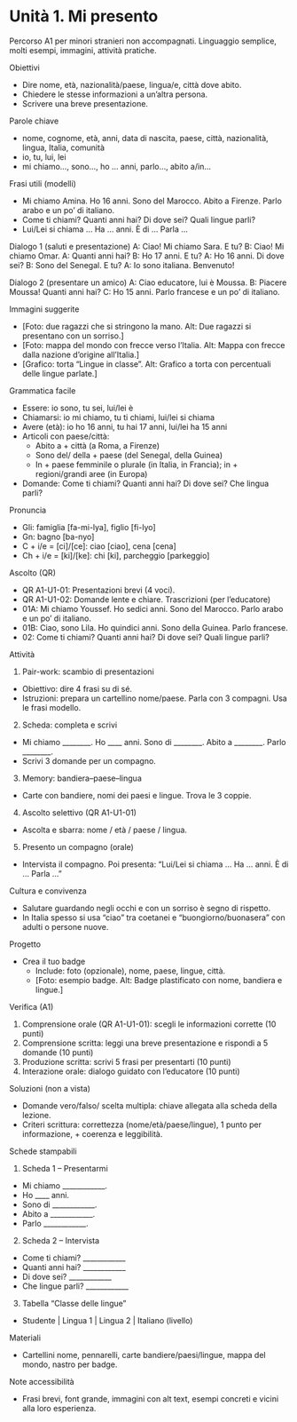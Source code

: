 # Unità 1. Mi presento
Percorso A1 per minori stranieri non accompagnati. Linguaggio semplice, molti esempi, immagini, attività pratiche.

Obiettivi
- Dire nome, età, nazionalità/paese, lingua/e, città dove abito.
- Chiedere le stesse informazioni a un’altra persona.
- Scrivere una breve presentazione.

Parole chiave
- nome, cognome, età, anni, data di nascita, paese, città, nazionalità, lingua, Italia, comunità
- io, tu, lui, lei
- mi chiamo…, sono…, ho … anni, parlo…, abito a/in…

Frasi utili (modelli)
- Mi chiamo Amina. Ho 16 anni. Sono del Marocco. Abito a Firenze. Parlo arabo e un po’ di italiano.
- Come ti chiami? Quanti anni hai? Di dove sei? Quali lingue parli?
- Lui/Lei si chiama … Ha … anni. È di … Parla …

Dialogo 1 (saluti e presentazione)
A: Ciao! Mi chiamo Sara. E tu?
B: Ciao! Mi chiamo Omar.
A: Quanti anni hai?
B: Ho 17 anni. E tu?
A: Ho 16 anni. Di dove sei?
B: Sono del Senegal. E tu?
A: Io sono italiana. Benvenuto!

Dialogo 2 (presentare un amico)
A: Ciao educatore, lui è Moussa.
B: Piacere Moussa! Quanti anni hai?
C: Ho 15 anni. Parlo francese e un po’ di italiano.

Immagini suggerite
- [Foto: due ragazzi che si stringono la mano. Alt: Due ragazzi si presentano con un sorriso.]
- [Foto: mappa del mondo con frecce verso l’Italia. Alt: Mappa con frecce dalla nazione d’origine all’Italia.]
- [Grafico: torta “Lingue in classe”. Alt: Grafico a torta con percentuali delle lingue parlate.]

Grammatica facile
- Essere: io sono, tu sei, lui/lei è
- Chiamarsi: io mi chiamo, tu ti chiami, lui/lei si chiama
- Avere (età): io ho 16 anni, tu hai 17 anni, lui/lei ha 15 anni
- Articoli con paese/città:
  - Abito a + città (a Roma, a Firenze)
  - Sono del/ della + paese (del Senegal, della Guinea)
  - In + paese femminile o plurale (in Italia, in Francia); in + regioni/grandi aree (in Europa)
- Domande: Come ti chiami? Quanti anni hai? Di dove sei? Che lingua parli?

Pronuncia
- Gli: famiglia [fa-mi-lya], figlio [fi-lyo]
- Gn: bagno [ba-nyo]
- C + i/e = [ci]/[ce]: ciao [ciao], cena [cena]
- Ch + i/e = [ki]/[ke]: chi [ki], parcheggio [parkeggio]

Ascolto (QR)
- QR A1-U1-01: Presentazioni brevi (4 voci).
- QR A1-U1-02: Domande lente e chiare.
Trascrizioni (per l’educatore)
- 01A: Mi chiamo Youssef. Ho sedici anni. Sono del Marocco. Parlo arabo e un po’ di italiano.
- 01B: Ciao, sono Lila. Ho quindici anni. Sono della Guinea. Parlo francese.
- 02: Come ti chiami? Quanti anni hai? Di dove sei? Quali lingue parli?

Attività
1) Pair-work: scambio di presentazioni
- Obiettivo: dire 4 frasi su di sé.
- Istruzioni: prepara un cartellino nome/paese. Parla con 3 compagni. Usa le frasi modello.
2) Scheda: completa e scrivi
- Mi chiamo ________. Ho ____ anni. Sono di ________. Abito a ________. Parlo ________.
- Scrivi 3 domande per un compagno.
3) Memory: bandiera–paese–lingua
- Carte con bandiere, nomi dei paesi e lingue. Trova le 3 coppie.
4) Ascolto selettivo (QR A1-U1-01)
- Ascolta e sbarra: nome / età / paese / lingua.
5) Presento un compagno (orale)
- Intervista il compagno. Poi presenta: “Lui/Lei si chiama … Ha … anni. È di … Parla …”

Cultura e convivenza
- Salutare guardando negli occhi e con un sorriso è segno di rispetto.
- In Italia spesso si usa “ciao” tra coetanei e “buongiorno/buonasera” con adulti o persone nuove.

Progetto
- Crea il tuo badge
  - Include: foto (opzionale), nome, paese, lingue, città.
  - [Foto: esempio badge. Alt: Badge plastificato con nome, bandiera e lingue.]

Verifica (A1)
1) Comprensione orale (QR A1-U1-01): scegli le informazioni corrette (10 punti)
2) Comprensione scritta: leggi una breve presentazione e rispondi a 5 domande (10 punti)
3) Produzione scritta: scrivi 5 frasi per presentarti (10 punti)
4) Interazione orale: dialogo guidato con l’educatore (10 punti)

Soluzioni (non a vista)
- Domande vero/falso/ scelta multipla: chiave allegata alla scheda della lezione.
- Criteri scrittura: correttezza (nome/età/paese/lingue), 1 punto per informazione, + coerenza e leggibilità.

Schede stampabili
1) Scheda 1 – Presentarmi
- Mi chiamo ____________.
- Ho ____ anni.
- Sono di ____________.
- Abito a ____________.
- Parlo ____________.
2) Scheda 2 – Intervista
- Come ti chiami? ____________
- Quanti anni hai? ____________
- Di dove sei? ____________
- Che lingue parli? ____________
3) Tabella “Classe delle lingue”
- Studente | Lingua 1 | Lingua 2 | Italiano (livello)

Materiali
- Cartellini nome, pennarelli, carte bandiere/paesi/lingue, mappa del mondo, nastro per badge.

Note accessibilità
- Frasi brevi, font grande, immagini con alt text, esempi concreti e vicini alla loro esperienza.
